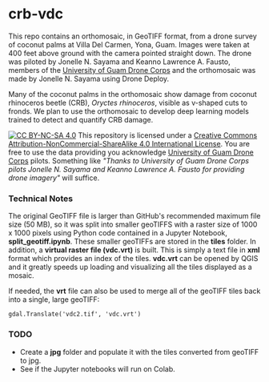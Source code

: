 # crb-vdc

This repo contains an orthomosaic, in GeoTIFF format, from a drone survey of coconut palms at Villa Del Carmen, Yona, Guam. 
Images were taken at 400 feet above ground with the camera pointed straight down.
The drone was piloted by Jonelle N. Sayama and Keanno Lawrence A. Fausto, members of the [University of Guam Drone Corps](https://www.uog.edu/nasa-guam-space-grant/uog-drone-corps) and the orthomosaic was made by Jonelle N. Sayama using Drone Deploy. 

Many of the coconut palms in the orthomosaic show damage from coconut rhinoceros beetle (CRB), *Oryctes rhinoceros*, visible as v-shaped cuts to fronds. We plan to use the orthomosaic to develop deep learning models trained to detect and quantify CRB damage. 

[![CC BY-NC-SA 4.0][cc-by-nc-sa-image]][cc-by-nc-sa]
This repository is licensed under a [Creative Commons Attribution-NonCommercial-ShareAlike 4.0 International License][cc-by-nc-sa].
You are free to use the data providing you acknowledge [University of Guam Drone Corps](https://www.uog.edu/nasa-guam-space-grant/uog-drone-corps) pilots. Something like *"Thanks to University of Guam Drone Corps pilots Jonelle N. Sayama and Keanno Lawrence A. Fausto for providing drone imagery"* will suffice.

[cc-by-nc-sa]: http://creativecommons.org/licenses/by-nc-sa/4.0/
[cc-by-nc-sa-image]: https://licensebuttons.net/l/by-nc-sa/4.0/88x31.png

### Technical Notes

The original GeoTIFF file is larger than GitHub's recommended maximum file size (50 MB), so it was split into smaller geoTIFFS with a raster size of 1000 x 1000 pixels
using Python code contained in a Jupyter Notebook, **split_geotiff.ipynb**.  These smaller geoTIFFs are stored in the **tiles** folder. 
In addition, a **virtual raster file (vdc.vrt)** is built. This is simply a text file in **xml** format which provides an index of the tiles.
**vdc.vrt** can be opened by QGIS and it greatly speeds up loading and visualizing all the tiles displayed as a mosaic.

If needed, the **vrt** file can also be used to merge all of the geoTIFF tiles back into a single, large geoTIFF:
```
gdal.Translate('vdc2.tif', 'vdc.vrt')
```

### TODO
* Create a **jpg** folder and populate it with the tiles converted from geoTIFF to jpg.
* See if the Jupyter notebooks will run on Colab.

